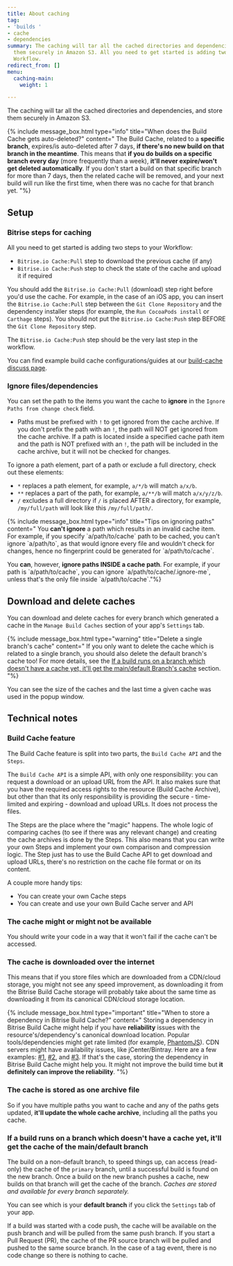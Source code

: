 ```yaml
---
title: About caching
tag:
- 'builds '
- cache
- dependencies
summary: The caching will tar all the cached directories and dependencies, and store
  them securely in Amazon S3. All you need to get started is adding two steps to your
  Workflow.
redirect_from: []
menu:
  caching-main:
    weight: 1

---
```

The caching will tar all the cached directories and dependencies, and store them securely in Amazon S3.

{% include message_box.html type="info" title="When does the Build Cache gets auto-deleted?" content=" The Build Cache, related to a **specific branch**, expires/is auto-deleted after 7 days, **if there's no new build on that branch in the meantime**. This means that **if you do builds on a specific branch every day** (more frequently than a week), **it'll never expire/won't get deleted automatically**. If you don't start a build on that specific branch for more than 7 days, then the related cache will be removed, and your next build will run like the first time, when there was no cache for that branch yet.
"%}

## Setup

### Bitrise steps for caching

All you need to get started is adding two steps to your Workflow:

* `Bitrise.io Cache:Pull` step to download the previous cache (if any)
* `Bitrise.io Cache:Push` step to check the state of the cache and upload it if required

You should add the `Bitrise.io Cache:Pull` (download) step right before you'd use the cache.
For example, in the case of an iOS app, you can insert the `Bitrise.io Cache:Pull` step between the `Git Clone Repository` and the dependency installer steps (for example, the `Run CocoaPods install` or `Carthage` steps). You should not put the `Bitrise.io Cache:Push` step BEFORE the `Git Clone Repository` step.

The `Bitrise.io Cache:Push` step should be the very last step in the workflow.

You can find example build cache configurations/guides at our [build-cache discuss page](https://discuss.bitrise.io/tags/build-cache).

### Ignore files/dependencies

You can set the path to the items you want the cache to **ignore** in the `Ignore Paths from change check` field.

* Paths must be prefixed with `!` to get ignored from the cache archive. If you don't prefix the path with an `!`, the path will NOT get ignored from the cache archive.
  If a path is located inside a specified cache path item and the path is NOT prefixed with an `!`, the path will be included in the cache archive, but it will not be checked for changes.

To ignore a path element, part of a path or exclude a full directory, check out these elements:

* `*` replaces a path element, for example, `a/*/b` will match `a/x/b`.
* `**` replaces a part of the path, for example, `a/**/b` will match `a/x/y/z/b`.
* `/` excludes a full directory if `/` is placed AFTER a directory, for example, `/my/full/path` will look like this `/my/full/path/`.

{% include message_box.html type="info" title="Tips on ignoring paths" content=" You **can't ignore** a path which results in an invalid cache item. For example, if you specify \`a/path/to/cache\` path to be cached, you can't ignore \`a/path/to\`, as that would ignore every file and wouldn't check for changes, hence no fingerprint could be generated for \`a/path/to/cache\`.

You **can**, however, **ignore paths INSIDE a cache path**. For example, if your path is \`a/path/to/cache\`, you can ignore \`a/path/to/cache/.ignore-me\`, unless that's the only file inside \`a/path/to/cache\`."%}

## Download and delete caches

You can download and delete caches for every branch which generated a cache in the `Manage Build Caches` section of your app's `Settings` tab.

{% include message_box.html type="warning" title="Delete a single branch's cache" content="
If you only want to delete the cache which is related to a single branch, you should also delete the default branch's cache too! For more details, see the [If a build runs on a branch which doesn't have a cache yet, it'll get the main/default Branch's cache](#if-a-build-runs-on-a-branch-which-doesnt-have-a-cache-yet-itll-get-the-maindefault-branchs-cache) section. "%}

You can see the size of the caches and the last time a given cache was used in the popup window.

## Technical notes

### Build Cache feature

The Build Cache feature is split into two parts, the `Build Cache API` and the `Steps`.

The `Build Cache API` is a simple API, with only one responsibility: you can request a download or an upload URL from the API.
It also makes sure that you have the required access rights to the resource (Build Cache Archive), but other than that its only responsibility is providing the secure - time-limited and expiring - download and upload URLs.
It does not process the files.

The Steps are the place where the "magic" happens.
The whole logic of comparing caches (to see if there was any relevant change) and creating the cache archives is done by the Steps.
This also means that you can write your own Steps and implement your own comparison and compression logic.
The Step just has to use the Build Cache API to get download and upload URLs, there's no restriction on the cache file format or on its content.

A couple more handy tips:

* You can create your own Cache steps
* You can create and use your own Build Cache server and API

### The cache might or might not be available

You should write your code in a way that it won't fail if the cache can't be accessed.

### The cache is downloaded over the internet

This means that if you store files which are downloaded from a CDN/cloud storage, you might not see
any speed improvement, as downloading it from the Bitrise Build Cache storage will probably take about the same time as downloading it from its canonical CDN/cloud storage location.

{% include message_box.html type="important" title="When to store a dependency in Bitrise Build Cache?" content=" Storing a dependency in Bitrise Build Cache might help if you have **reliability** issues with the resource's/dependency's canonical download location. Popular tools/dependencies might get rate limited (for example, [PhantomJS](https://github.com/Medium/phantomjs/issues/501)). CDN servers might have availability issues, like jCenter/Bintray. Here are a few examples: [#1](http://status.bitrise.io/incidents/gcx1qn5lj7yt), [#2](http://status.bitrise.io/incidents/3ztgwxvwq7rm), and [#3](http://status.bitrise.io/incidents/dqpby9m1n274). If that's the case, storing the dependency in Bitrise Build Cache might help you. It might not improve the build time but **it definitely can improve the reliability**. "%}

### The cache is stored as one archive file

So if you have multiple paths you want to cache and any of the paths gets updated, **it'll update the whole cache archive**, including all the paths you cache.

### If a build runs on a branch which doesn't have a cache yet, it'll get the cache of the main/default branch

The build on a non-default branch, to speed things up, can access (read-only) the cache of the `primary` branch, until a successful build is found on the new branch. Once a build on the new branch pushes a cache, new builds on that branch will get the cache of the branch. _Caches are stored and available for every branch separately._

You can see which is your **default branch** if you click the `Settings` tab of your app.

If a build was started with a code push, the cache will be available on the push branch and will be pulled from the same push branch. If you start a Pull Request (PR), the cache of the PR source branch will be pulled and pushed to the same source branch. In the case of a tag event, there is no code change so there is nothing to cache.